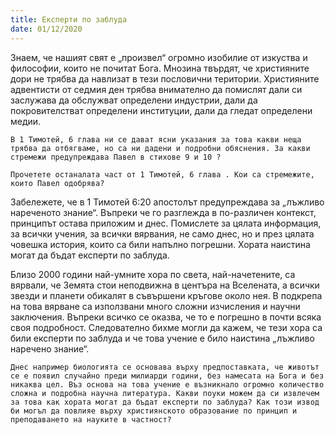 ```yaml
---
title: Експерти по заблуда
date: 01/12/2020
---
```


Знаем, че нашият свят е „произвел“ огромно изобилие от изкуства и философии, които не почитат Бога. Мнозина твърдят, че християните дори не трябва да навлизат в тези пословични територии. Християните адвентисти от седмия ден трябва внимателно да помислят дали си заслужава да обслужват определени индустрии, дали да покровителстват определени институции, дали да гледат определени медии.

`В 1 Тимотей, 6 глава ни се дават ясни указания за това какви неща трябва да отбягваме, но са ни дадени и подробни обяснения. За какви стремежи предупреждава Павел в стихове 9 и 10 ?`

`Прочетете останалата част от 1 Тимотей, 6 глава . Кои са стремежите, които Павел одобрява?`

Забележете, че в 1 Тимотей 6:20 апостолът предупреждава за „лъжливо нареченото знание“. Въпреки че го разглежда в по-различен контекст, принципът остава приложим и днес. Помислете за цялата информация, за всички учения, за всички вярвания, не само днес, но и през цялата човешка история, които са били напълно погрешни. Хората наистина могат да бъдат експерти по заблуда.

Близо 2000 години най-умните хора по света, най-начетените, са вярвали, че Земята стои неподвижна в центъра на Вселената, а всички звезди и планети обикалят в съвършени кръгове около нея. В подкрепа на това вярване са използвани много сложни изчисления и научни заключения. Въпреки всичко се оказва, че то е погрешно в почти всяка своя подробност. Следователно бихме могли да кажем, че тези хора са били експерти по заблуда и че това учение е било наистина „лъжливо наречено знание“.

`Днес например биологията се основава върху предпоставката, че животът се е появил случайно преди милиарди години, без намесата на Бога и без никаква цел. Въз основа на това учение е възникнало огромно количество сложна и подробна научна литература. Какви поуки можем да си извлечем за това как хората могат да бъдат експерти по заблуда? Как този извод би могъл да повлияе върху християнското образование по принцип и преподаването на науките в частност?`
